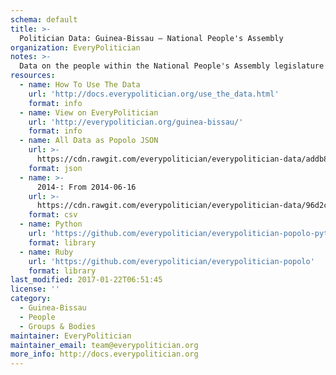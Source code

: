 ```yaml
---
schema: default
title: >-
  Politician Data: Guinea-Bissau — National People's Assembly
organization: EveryPolitician
notes: >-
  Data on the people within the National People's Assembly legislature of Guinea-Bissau.
resources:
  - name: How To Use The Data
    url: 'http://docs.everypolitician.org/use_the_data.html'
    format: info
  - name: View on EveryPolitician
    url: 'http://everypolitician.org/guinea-bissau/'
    format: info
  - name: All Data as Popolo JSON
    url: >-
      https://cdn.rawgit.com/everypolitician/everypolitician-data/addb879b07b17064d3d2c05f0d138cc216771cf7/data/Guinea-Bissau/Assembly/ep-popolo-v1.0.json
    format: json
  - name: >-
      2014-: From 2014-06-16
    url: >-
      https://cdn.rawgit.com/everypolitician/everypolitician-data/96d2c4bbe72d9477204c5e40f623b073460a24b9/data/Guinea-Bissau/Assembly/term-2014.csv
    format: csv
  - name: Python
    url: 'https://github.com/everypolitician/everypolitician-popolo-python'
    format: library
  - name: Ruby
    url: 'https://github.com/everypolitician/everypolitician-popolo'
    format: library
last_modified: 2017-01-22T06:51:45
license: ''
category:
  - Guinea-Bissau
  - People
  - Groups & Bodies
maintainer: EveryPolitician
maintainer_email: team@everypolitician.org
more_info: http://docs.everypolitician.org
---
```

